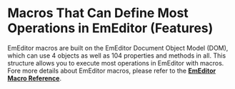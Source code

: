 # Macros That Can Define Most Operations in EmEditor (Features)

EmEditor macros are built on the EmEditor Document Object Model (DOM), which can
use 4 objects as well as 104 properties and methods in all. This structure allows
you to execute most operations in EmEditor with macros. Fore more details about
EmEditor macros, please refer to the **[EmEditor Macro Reference](../index)**.